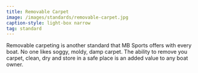 ```yaml
---
title: Removable Carpet
image: /images/standards/removable-carpet.jpg
caption-style: light-box narrow
tag: standard
---
```

Removable carpeting is another standard that MB Sports offers with every boat.  No one likes soggy, moldy, damp carpet.  The ability to remove you carpet, clean, dry and store in a safe place is an added value to any boat owner.
